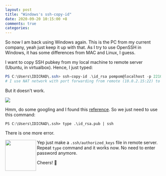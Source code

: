```yaml
---
layout: post
title: "Windows's ssh-copy-id"
date: 2020-09-20 10:15:00 +8
comments: true
categories:
---
```




So now I am back using Windows again. This is the PC from my current company, yeah just keep it up with that. As I try to use OpenSSH in Windows, it has some differences from MAC and Linux, I guess. 

I want to copy SSH pubkey from my local machine to remote server (Ubuntu, in virtualbox). Hence, I just typed:

```powershell
PS C:\Users\IDICRAD\.ssh> ssh-copy-id .\id_rsa pompom@localhost -p 22100
# I use NAT network with port forwarding from remote (10.0.2.15:22) to localhost (127.0.0.1:22100)
```

But it doesn't work.

![](https://raw.githubusercontent.com/ichromanrd/blog-images/master/windows-ssh-copy-id/01.PNG)



Hmm, do some googling and I found this [reference](https://www.chrisjhart.com/Windows-10-ssh-copy-id/#:~:text=At%20the%20moment%2C%20Windows%2010's,Linux%20device%20for%20passwordless%20login.). So we just need to use this command:

```poweshell
PS C:\Users\IDICRAD\.ssh> type .\id_rsa.pub | ssh 
```

There is one more error.

<img align="left" height="100" src="https://raw.githubusercontent.com/ichromanrd/blog-images/master/windows-ssh-copy-id/02.PNG">



Yep just make a `.ssh/authorized_keys` file in remote server. Repeat `type` command and it works now. No need to enter password anymore.



Cheers! :beers: